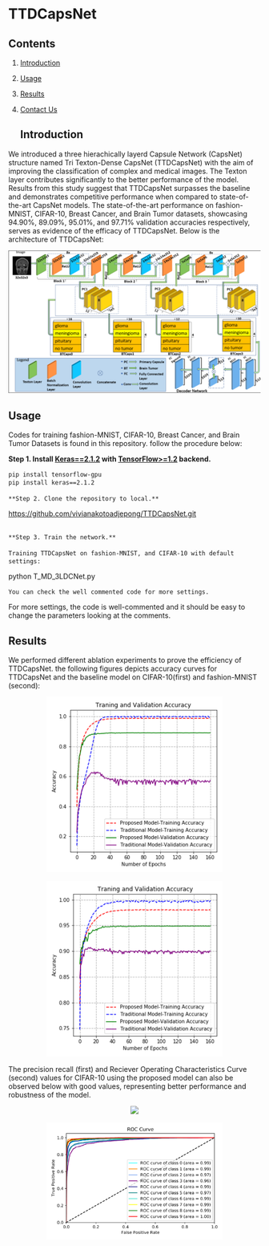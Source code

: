 # TTDCapsNet
## Contents
1. [Introduction](#introduction)
2. [Usage](#usage)
3. [Results](#results)
4. [Contact Us](#contact-us)

   ## Introduction
We introduced a three hierachically layerd Capsule Network (CapsNet) structure named Tri Texton-Dense CapsNet (TTDCapsNet) with the aim of 
improving the classification of complex and medical images. The Texton layer contributes significantly to the better performance of the model.
Results from this study suggest that TTDCapsNet surpasses the baseline and demonstrates competitive performance when compared to state-of-the-art
CapsNet models. The state-of-the-art performance on fashion-MNIST, CIFAR-10, Breast Cancer, and Brain Tumor datasets, showcasing 94.90%, 89.09%, 95.01%, and 97.71% validation accuracies respectively, serves as evidence of the efficacy of TTDCapsNet. Below is the architecture of TTDCapsNet:
<p align="center">
<img src="figures/proposed architecture.png" width="700">
</p>

 ## Usage
Codes for training fashion-MNIST, CIFAR-10, Breast Cancer, and Brain Tumor Datasets is found in this repository. follow the procedure below:

**Step 1.
Install [Keras==2.1.2](https://github.com/fchollet/keras)
with [TensorFlow>=1.2](https://github.com/tensorflow/tensorflow) backend.**
```
pip install tensorflow-gpu
pip install keras==2.1.2

**Step 2. Clone the repository to local.**
```
https://github.com/vivianakotoadjepong/TTDCapsNet.git
```

**Step 3. Train the network.**  

Training TTDCapsNet on fashion-MNIST, and CIFAR-10 with default settings:
```
python T_MD_3LDCNet.py
```
You can check the well commented code for more settings.
```
For more settings, the code is well-commented and it should be easy to change the parameters looking at the comments. 

## Results

We performed different ablation experiments to prove the efficiency of TTDCapsNet. the following figures depicts  accuracy curves for TTDCapsNet and the baseline model on CIFAR-10(first) and fashion-MNIST (second):
<p align="center">
<img src="figures/Cifar 10 Traning and Validation Accuracy.png" width="350">
</p>

<p align="center">
<img src="figures/fashion Mnist Traning and Validation Accuracy.png" width="350">
</p>
The precision recall (first) and Reciever Operating Characteristics Curve (second) values for CIFAR-10 using the proposed model can also be observed below with good values, representing better performance and robustness of the model.

<p align="center">
<img src="figures/cifar10 Precision_Recall plot.png" width="350">
</p>

<p align="center">
<img src="figures/cifar10 ROC plot.png" width="350">
</p>

